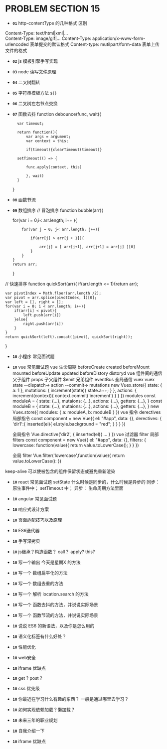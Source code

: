 # PROBLEM SECTION 15

- **`01`** http-contentType 的几种格式 区别

Content-Type: text/html|xml|...  
Content-Type: image/gif|...
Content-Type: application/x-www-form-urlencoded 表单提交的默认格式
Content-type: mutilpart/form-data 表单上传文件的格式

- **`02`** js 模板引擎手写实现

* **`03`** node 读写文件原理

- **`04`** 二叉树翻转

* **`05`** 字符串模板方法
  `${}`

* **`06`** 二叉树左右节点交换
* **`07`** 函数去抖
  function debounce(func, wait){

        var timeout;

        return function(){
            var args = argument;
            var context = this;

            if(timeout){clearTimeout(timeout)}

        setTimeout(() => {

            func.apply(context, this)

            }, wait)
        }

  }

- **`08`** 函数节流

* **`09`** 数组排序
  // 冒泡排序
  function bubble(arr){

  for(var i = 0;i< arr.length; i++ ){

          for(var j = 0; j< arr.length; j++){

              if(arr[j] > arr[j + 1]){

                  arr[j] = [ arr[j+1], arr[j+1] = arr[j] ][0]
              }
          }
      }
      return arr;

  }

// 快速排序
function quickSort(arr){
if(arr.length <= 1){return arr};

    var pivotIndex = Math.floor(arr.length /2);
    var pivot = arr.splice(pivotIndex, 1)[0];
    var left = [], right = [];
    for(var i = 0; i < arr.length; i++){
        if(arr[i] < pivot){
            left.push(arr[i])
        }else{
            right.push(arr[i])
        }
    }
    return quickSort(left).concat([pivot], quickSort(right));

}

- **`10`** 小程序 常见面试题
- **`10`** vue 常见面试题
vue 生命周期  beforeCreate   created   beforeMount   mounted   beforeUpdate updated beforeDistory distoryd
vue 组件间的通信   
    父子组件  props
    子父组件  $emit
    兄弟组件   eventBus
    全局通信  vuex
vuex state --dispatch-> action --commit-> mutations
        new Vuex.store({
            state: {
                a: 1
            },
            mutations: {
                increment(state){
                    state.a++;
                }
            },
            actions: {
                increment(context){
                    context.commit('increment')
                }
            }
        })
    modules
        const moduleA = {
            state: {...},
            mutaions: {...},
            actions: {...},
            getters: {...},
        }
         const moduleB = {
            state: {...},
            mutaions: {...},
            actions: {...},
            getters: {...},
        }
        new Vuex.store({
            modules: {
                a: moduleA,
                b: moduleB
            }
        })
vue 指令 derectives
    局部指令
    const component = new Vue({
        el: "#app",
        data: {},
        derectives: {
            'dir1':{
                inserted(el){
                    el.style.background = "red";
                }
            }
        }
    })

    全局指令
    Vue.directive('dir2', {
        iinserted(el){
            ...
        }
    })
vue 过滤器 filter
    局部filters
    const component = new Vue({
        el: "#app",
        data: {},
        filters: {
            lowercase: function(value){
                return value.toLowerCase();
            }
        }
    })

    全局 filter
    Vue.filter('lowercase',function(value){
        return value.toLowerCase():
    })


keep-alive 可以使被包含的组件保留状态或避免重新渲染
    <keep-alive include="String | RegExp" exclude="String | RegExp"></keep-alive>

- **`10`** react 常见面试题
  setState 什么时候是同步的，什么时候是异步的
  同步： 原生事件中； setTimeout 中；
  异步： 生命周期方法里面



* **`10`** angular 常见面试题

* **`10`** 响应式设计方案


* **`10`** 页面适配技巧以及原理
* **`10`** ES6迭代器
* **`10`** 手写深拷贝


* **`10`** js继承？构造函数？ call？ apply? this? 
* **`10`** 写一个输出   今天是星期X 的方法
* **`10`** 写一个      数组扁平化的方法
* **`10`** 写一个      数组去重的方法
* **`10`** 写一个      解析 location.search 的方法
* **`10`** 写一个      函数去抖的方法，并说说实际场景
* **`10`** 写一个      函数节流的方法，并说说实际场景
* **`10`** 说说 ES6 的新语法，以及你是怎么用的
* **`10`** 语义化标签有什么好处？
* **`10`** 性能优化
* **`10`** web安全
* **`10`** iframe 优缺点
* **`10`** get ? post ?
* **`10`** css 优先级
* **`10`** 你最近在学习什么有趣的东西？ 一般是通过哪里去学习？
* **`10`** 如何实现依赖加载？懒加载？
* **`10`** 未来三年的职业规划
* **`10`** 自我介绍一下
* **`10`** iframe 优缺点







